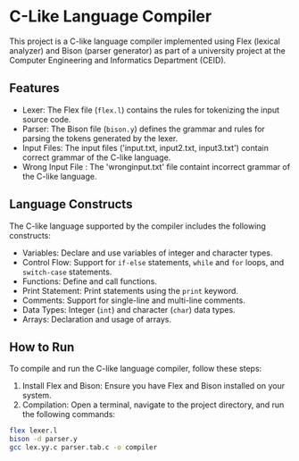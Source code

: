 # C-Like Language Compiler

This project is a C-like language compiler implemented using Flex (lexical analyzer) and Bison (parser generator) as part of a university project at the Computer Engineering and Informatics Department (CEID).

## Features

- Lexer: The Flex file (`flex.l`) contains the rules for tokenizing the input source code.
- Parser: The Bison file (`bison.y`) defines the grammar and rules for parsing the tokens generated by the lexer.
- Input Files: The input files ('input.txt, input2.txt, input3.txt') contain correct grammar of the C-like language.
- Wrong Input File : The 'wronginput.txt' file containt incorrect grammar of the C-like language.

## Language Constructs

The C-like language supported by the compiler includes the following constructs:

- Variables: Declare and use variables of integer and character types.
- Control Flow: Support for `if-else` statements, `while` and `for` loops, and `switch-case` statements.
- Functions: Define and call functions.
- Print Statement: Print statements using the `print` keyword.
- Comments: Support for single-line and multi-line comments.
- Data Types: Integer (`int`) and character (`char`) data types.
- Arrays: Declaration and usage of arrays.

## How to Run

To compile and run the C-like language compiler, follow these steps:

1. Install Flex and Bison: Ensure you have Flex and Bison installed on your system.
2. Compilation: Open a terminal, navigate to the project directory, and run the following commands:

```bash
flex lexer.l
bison -d parser.y
gcc lex.yy.c parser.tab.c -o compiler
